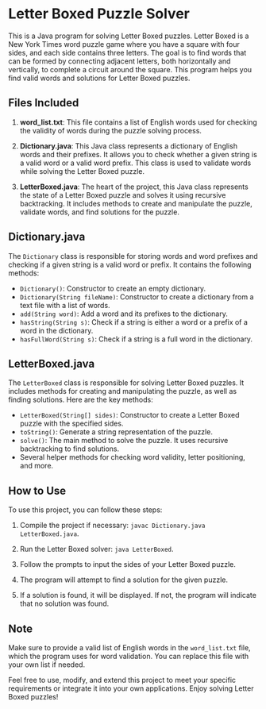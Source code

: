 # Letter Boxed Puzzle Solver

This is a Java program for solving Letter Boxed puzzles. Letter Boxed is a New York Times word puzzle game where you have a square with four sides, and each side contains three letters. The goal is to find words that can be formed by connecting adjacent letters, both horizontally and vertically, to complete a circuit around the square. This program helps you find valid words and solutions for Letter Boxed puzzles.

## Files Included

1. **word_list.txt**: This file contains a list of English words used for checking the validity of words during the puzzle solving process.

2. **Dictionary.java**: This Java class represents a dictionary of English words and their prefixes. It allows you to check whether a given string is a valid word or a valid word prefix. This class is used to validate words while solving the Letter Boxed puzzle.

3. **LetterBoxed.java**: The heart of the project, this Java class represents the state of a Letter Boxed puzzle and solves it using recursive backtracking. It includes methods to create and manipulate the puzzle, validate words, and find solutions for the puzzle.

## Dictionary.java

The `Dictionary` class is responsible for storing words and word prefixes and checking if a given string is a valid word or prefix. It contains the following methods:

- `Dictionary()`: Constructor to create an empty dictionary.
- `Dictionary(String fileName)`: Constructor to create a dictionary from a text file with a list of words.
- `add(String word)`: Add a word and its prefixes to the dictionary.
- `hasString(String s)`: Check if a string is either a word or a prefix of a word in the dictionary.
- `hasFullWord(String s)`: Check if a string is a full word in the dictionary.

## LetterBoxed.java

The `LetterBoxed` class is responsible for solving Letter Boxed puzzles. It includes methods for creating and manipulating the puzzle, as well as finding solutions. Here are the key methods:

- `LetterBoxed(String[] sides)`: Constructor to create a Letter Boxed puzzle with the specified sides.
- `toString()`: Generate a string representation of the puzzle.
- `solve()`: The main method to solve the puzzle. It uses recursive backtracking to find solutions.
- Several helper methods for checking word validity, letter positioning, and more.

## How to Use

To use this project, you can follow these steps:

1. Compile the project if necessary: `javac Dictionary.java LetterBoxed.java`.

2. Run the Letter Boxed solver: `java LetterBoxed`.

3. Follow the prompts to input the sides of your Letter Boxed puzzle.

4. The program will attempt to find a solution for the given puzzle.

5. If a solution is found, it will be displayed. If not, the program will indicate that no solution was found.

## Note

Make sure to provide a valid list of English words in the `word_list.txt` file, which the program uses for word validation. You can replace this file with your own list if needed.

Feel free to use, modify, and extend this project to meet your specific requirements or integrate it into your own applications. Enjoy solving Letter Boxed puzzles!